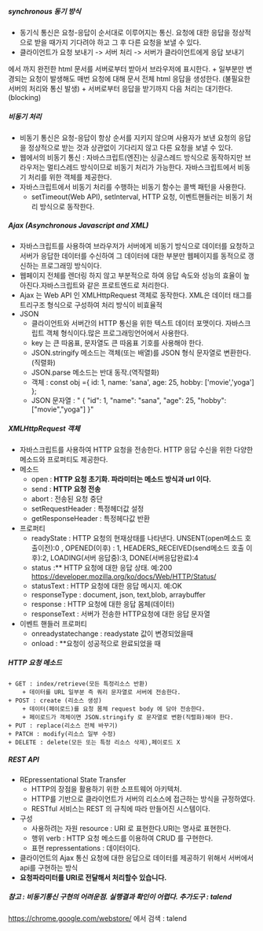 ##### synchronous 동기 방식 
+ 동기식 통신은 요청-응답이 순서대로 이루어지는 통신. 요청에 대한 응답을 정상적으로 받을 때가지 기다려야 하고 그 후 다른 요청을 보낼 수 있다.
+ 클라이언트가 요청 보내기 ->  서버 처리 -> 서버가 클라이언트에게 응답 보내기 
<html> 에서 </html> 까지 완전한 html 문서를 서버로부터 받아서 브라우저에 표시한다.
    + 일부분만 변경되는 요청이 발생해도 매번 요청에 대해 문서 전체 html 응답을 생성한다. (불필요한 서버의 처리와 통신 발생)
    + 서버로부터 응답을 받기까지 다음 처리는 대기한다.(blocking)

##### 비동기 처리
+ 비동기 통신은 요청-응답이 항상 순서를 지키지 않으며 사용자가 보낸 요청의 응답을 정상적으로 받는 것과 상관없이 기다리지 않고 다른 요청을 보낼 수 있다.
+ 웹에서의 비동기 통신 : 자바스크립트(엔진)는 싱글스레드 방식으로 동작하지만 브라우저는 멀티스레드 방식이므로 비동기 처리가 가능한다.  자바스크립트에서 비동기 처리를 위한 객체를 제공한다. 
+ 자바스크립트에서 비동기 처리를 수행하는 비동기 함수는 콜백 패턴을 사용한다.
    + setTimeout(Web API), setInterval, HTTP 요청, 이벤트핸들러는 비동기 처리 방식으로 동작한다.

##### Ajax (Asynchronous Javascript and XML)
+ 자바스크립트를 사용하여 브라우저가 서버에게 비동기 방식으로 데이터를 요청하고 서버가 응답한 데이터를 수신하여 그 데이터에 대한 부분만 웹페이지를 동적으로 갱신하는 프로그래밍 방식이다.
+ 웹페이지 전체를 렌더링 하지 않고 부분적으로 하여 응답 속도와 성능의 효율이 높아진다.자바스크립트와 같은 프로트엔드로 처리한다.
+ Ajax 는 Web API 인 XMLHttpRequest 객체로 동작한다. XML은 데이터 태그를 트리구조 형식으로 구성하여 처리 방식이 비효율적
+ JSON 
    + 클라이언트와 서버간의 HTTP 통신을 위한 텍스트 데이터 포맷이다. 자바스크립트 객체 형식이다.많은 프로그래밍언어에서 사용한다.
    + key 는 큰 따옴표, 문자열도 큰 따옴표 기호를 사용해야 한다.
    + JSON.stringify 메소드는 객체(또는 배열)를 JSON 형식 문자열로 변환한다.(직렬화)
    + JSON.parse 메소드는 반대 동작.(역직렬화)
    + 객체 : const obj ={
        id: 1,
        name: 'sana',
        age: 25,
        hobby: ['movie','yoga']
    };
    + JSON 문자열 : 
    " {
      "id": 1,
      "name": "sana",
      "age": 25,
      "hobby": ["movie","yoga"]
    }"

##### XMLHttpRequest 객체
+ 자바스크립트를 사용하여 HTTP 요청을 전송한다.  HTTP 응답 수신을 위한 다양한 메소드와 프로퍼티도 제공한다.
+ 메소드
    + open : **HTTP 요청 초기화. 파라미터는 메소드 방식과 url 이다.**
    + send : **HTTP 요청 전송**
    + abort : 전송된 요청 중단
    + setRequestHeader : 특정헤더값 설정
    + getResponseHeader : 특정헤다값 반환
+ 프로퍼티
    + readyState : HTTP 요청의 현재상태를 나타낸다. 
            UNSENT(open메소드 호출이전):0 , OPENED(이후) : 1, 
            HEADERS_RECEIVED(send메소드 호출 이후):2, 
            LOADING(서버 응답중):3, DONE(서버응답완료):4
    + status :** HTTP 요청에 대한 응답 상태. 예:200   https://developer.mozilla.org/ko/docs/Web/HTTP/Status/
    + statusText : HTTP 요청에 대한 응답 메시지. 예:OK    
    + responseType : document, json, text,blob, arraybuffer
    + response : HTTP 요청에 대한 응답 몸체(데이터)
    + responseText : 서버가 전송한 HTTP요청에 대한 응답 문자열
+ 이벤트 핸들러 프로퍼티
    + onreadystatechange : readystate 값이 변경되었을때
    + onload : **요청이 성공적으로 완료되었을 때

##### HTTP 요청 메소드
    + GET : index/retrieve(모든 특정리소스 반환)
        + 데이터를 URL 일부분 즉 쿼리 문자열로 서버에 전송한다.
    + POST : create (리소스 생성)
        + 데이터(페이로드)를 요청 몸체 request body 에 담아 전송한다.
        + 페이로드가 객체이면 JSON.stringify 로 문자열로 변환(직렬화)해야 한다.
    + PUT : replace(리소스 전체 바꾸기)
    + PATCH : modify(리소스 일부 수정)
    + DELETE : delete(모든 또는 특정 리소스 삭제),페이로드 X

##### REST API
+ REpressentational State Transfer
    + HTTP의 장점을 활용하기 위한 소프트웨어 아키텍처. 
    + HTTP를 기반으로 클라이언트가 서버의 리소스에 접근하는 방식을 규정하였다.
    + RESTful 서비스는 REST 의 규칙에 따라 만들어진 시스템이다.
+ 구성
    + 사용하려는 자원 resource : URI 로 표현한다.URI는 명사로 표현한다.
    + 행위 verb : HTTP 요청 메소드를 이용하여 CRUD 를 구현한다.
    + 표현 repressentations : 데이터이다.
+ 클라이언트의 Ajax 통신 요청에 대한 응답으로 데이터를 제공하기 위해서 서버에서 api를 구현하는 방식
+ __요청파라미터를 URI로 전달해서 처리할수 있습니다.__

##### 참고 : 비동기통신 구현의 어려운점. 실행결과 확인이 어렵다. 추가도구 : talend
https://chrome.google.com/webstore/ 에서 검색 : talend